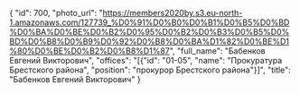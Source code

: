 {
    "id": 700,
    "photo_url": "https://members2020by.s3.eu-north-1.amazonaws.com/127739_%D0%91%D0%B0%D0%B1%D0%B5%D0%BD%D0%BA%D0%BE%D0%B2%D0%95%D0%B2%D0%B3%D0%B5%D0%BD%D0%B8%D0%B9%D0%92%D0%B8%D0%BA%D1%82%D0%BE%D1%80%D0%BE%D0%B2%D0%B8%D1%87",
    "full_name": "Бабенков Евгений Викторович",
    "offices": "[{\"id\": \"01-05\", \"name\": \"Прокуратура Брестского района\", \"position\": \"прокурор Брестского района\"}]",
    "title": "Бабенков Евгений Викторович"
}